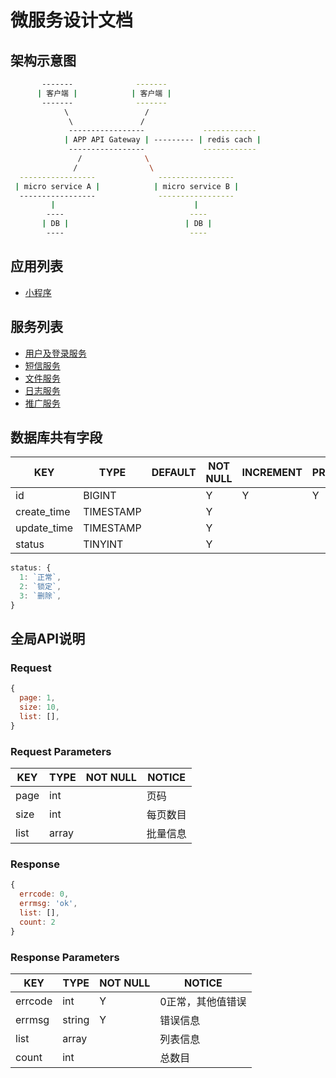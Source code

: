 # 微服务设计文档

## 架构示意图

```sh
       -------              -------
      | 客户端 |            | 客户端 |
       -------              -------
            \                 /
             \               /
             -----------------             ------------
            | APP API Gateway | --------- | redis cach |
             -----------------             ------------
               /              \
              /                \
  -----------------              -----------------
 | micro service A |            | micro service B |
  -----------------              -----------------
         |                               |
        ----                            ----
       | DB |                          | DB |
        ----                            ----
```
## 应用列表

- [小程序](./app-wxapp.md)

## 服务列表

- [用户及登录服务](./service-sso.md)
- [短信服务](./service-msg.md)
- [文件服务](./service-media.md)
- [日志服务](./service-log.md)
- [推广服务](./service-promo.md)

## 数据库共有字段

| KEY         | TYPE      | DEFAULT | NOT NULL | INCREMENT | PRIMARY | FOREIGN | NOTICE |
|-------------|-----------|---------|----------|-----------|---------|---------|--------|
| id          | BIGINT    |         | Y        | Y         | Y       |         |        |
| create_time | TIMESTAMP |         | Y        |           |         |         |        |
| update_time | TIMESTAMP |         | Y        |           |         |         |        |
| status      | TINYINT   |         | Y        |           |         |         |        |

```js
status: {
  1: `正常`,
  2: `锁定`,
  3: `删除`,
}
```

## 全局API说明

### Request

```js
{
  page: 1,
  size: 10,
  list: [],
}
```

### Request Parameters

| KEY  | TYPE  | NOT NULL | NOTICE |
|------|-------|----------|--------|
| page | int   |          | 页码     |
| size | int   |          | 每页数目   |
| list | array |          | 批量信息   |

### Response

```js
{
  errcode: 0,
  errmsg: 'ok',
  list: [],
  count: 2
}
```

### Response Parameters

| KEY     | TYPE   | NOT NULL | NOTICE    |
|---------|--------|----------|-----------|
| errcode | int    | Y        | 0正常，其他值错误 |
| errmsg  | string | Y        | 错误信息      |
| list    | array  |          | 列表信息      |
| count   | int    |          | 总数目       |
